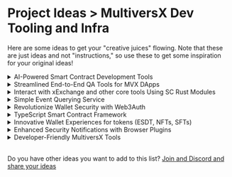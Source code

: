# Project Ideas > MultiversX Dev Tooling and Infra

Here are some ideas to get your "creative juices" flowing. Note that these are just ideas and not "instructions," so use these to get some inspiration for your original ideas!

<details>

<summary>AI-Powered Smart Contract Development Tools</summary>

Develop AI-assisted tools for easier smart contract documentation generation, robust auditing that provides security recommendations and best practice recommendations for general coding patterns and complex coding patterns like cross-shard callback error handling and enhanced gas estimation etc. Ideally these tools should have seamless integration with developer platforms like Visual Studio Code and GitHub.

</details>

<details>

<summary>Streamlined End-to-End QA Tools for MVX DApps</summary>

**This is one of the most requested features from existing MultiversX Ecosystem projects.** Create an end-to-end automated quality assurance framework tailored for MultiversX DApps that have integrated wallets via SDK Core or other frameworks, automating the testing process of app features that also require wallet interactions. A perfect example would be a framework or "starter projects" for end-to-end testing using a tool like [Cypress.io](https://www.cypress.io/)

</details>

<details>

<summary>Interact with xExchange and other core tools Using SC Rust Modules</summary>

Create SC Rust modules for effortless on-chain interactions with xExchange and other popular MultiversX blockchain ecosystem tools, making composability between various ecosystem tools more seamless.

</details>

<details>

<summary>Simple Event Querying Service</summary>

Build an Event querying service akin to the service [The Graph](https://thegraph.com/) provides, simplifying blockchain data access without the need for custom indexing solutions, saving time for developers and boosting user experience of DApps.

</details>

<details>

<summary>Revolutionize Wallet Security with Web3Auth</summary>

Embark on the journey to develop a secure and user-friendly wallet abstraction service similar to [Web3Auth](https://web3auth.io/), enhancing the safety of blockchain transactions. Ideally, the solution should not be a centralized, custodial solution (e.g., storing wallers on behalf of users in a database); instead, it should be a dynamic, deterministic, and non-custodial solution. This is a complex challenge but will benefit many projects in the Ecosystem.

</details>

<details>

<summary>TypeScript Smart Contract Framework</summary>

Introduce a TypeScript-based smart contract framework, widening the MultiversX developer community by offering a more accessible language for building "simple" smart contracts.&#x20;

</details>

<details>

<summary>Innovative Wallet Experiences for tokens (ESDT, NFTs, SFTs)</summary>

Innovate and design new wallet experiences dedicated to ESDT, NFTs, SFTs, and other blockchain assets, enhancing user engagement and functionality.

</details>

<details>

<summary>Enhanced Security Notifications with Browser Plugins</summary>

Develop browser plugins that proactively notify users of potential security issues when visiting MultiversX sites or decentralized applications (dApps), safeguarding their digital assets and preventing scams, "wallet drains" or "rug pulls."

</details>

<details>

<summary>Developer-Friendly MultiversX Tools</summary>

Create libraries, SDKs, toolkits, and resources aimed at simplifying MultiversX DApp development, reducing the learning curve for newcomers, and empowering developers to build with ease.

</details>

\
Do you have other ideas you want to add to this list? [Join and Discord and share your ideas](../../../pre-aithra/pre-aithra-developers/tech-support-discord/)
